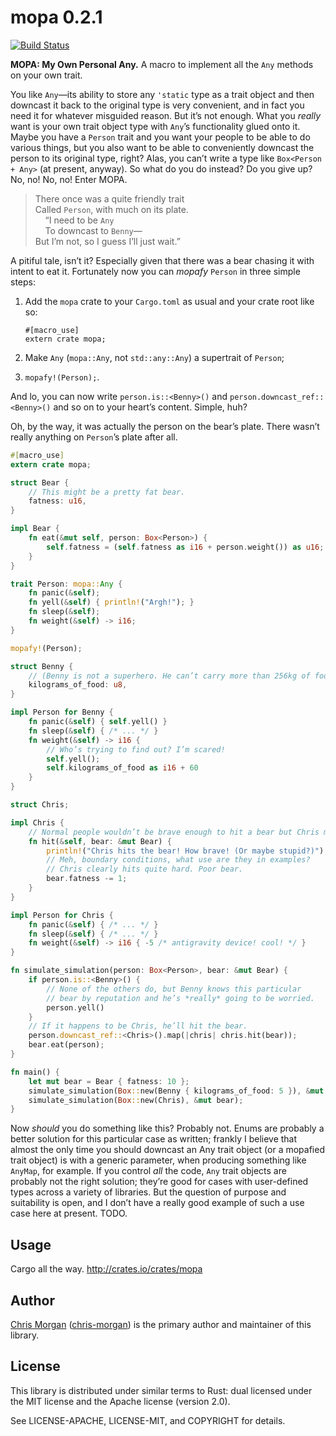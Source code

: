 mopa 0.2.1
==========

[![Build Status](https://travis-ci.org/chris-morgan/mopa.svg?branch=master)](https://travis-ci.org/chris-morgan/mopa)

<!-- The rest of this section comes straight from the crate docs from the source. -->

**MOPA: My Own Personal Any.** A macro to implement all the `Any` methods on your own trait.

You like `Any`—its ability to store any `'static` type as a trait object and then downcast it
back to the original type is very convenient, and in fact you need it for whatever misguided
reason. But it’s not enough. What you *really* want is your own trait object type with `Any`’s
functionality glued onto it. Maybe you have a `Person` trait and you want your people to be
able to do various things, but you also want to be able to conveniently downcast the person to
its original type, right? Alas, you can’t write a type like `Box<Person + Any>` (at present,
anyway). So what do you do instead? Do you give up? No, no! No, no! Enter MOPA.

> There once was a quite friendly trait  
> Called `Person`, with much on its plate.  
>     “I need to be `Any`  
>     To downcast to `Benny`—  
> But I’m not, so I guess I’ll just wait.”

A pitiful tale, isn’t it? Especially given that there was a bear chasing it with intent to eat
it. Fortunately now you can *mopafy* `Person` in three simple steps:

1. Add the `mopa` crate to your `Cargo.toml` as usual and your crate root like so:

   ```rust,ignore
   #[macro_use]
   extern crate mopa;
   ```

2. Make `Any` (`mopa::Any`, not `std::any::Any`) a supertrait of `Person`;

3. `mopafy!(Person);`.

And lo, you can now write `person.is::<Benny>()` and `person.downcast_ref::<Benny>()` and so on
to your heart’s content. Simple, huh?

Oh, by the way, it was actually the person on the bear’s plate. There wasn’t really anything on
`Person`’s plate after all.

```rust
#[macro_use]
extern crate mopa;

struct Bear {
    // This might be a pretty fat bear.
    fatness: u16,
}

impl Bear {
    fn eat(&mut self, person: Box<Person>) {
        self.fatness = (self.fatness as i16 + person.weight()) as u16;
    }
}

trait Person: mopa::Any {
    fn panic(&self);
    fn yell(&self) { println!("Argh!"); }
    fn sleep(&self);
    fn weight(&self) -> i16;
}

mopafy!(Person);

struct Benny {
    // (Benny is not a superhero. He can’t carry more than 256kg of food at once.)
    kilograms_of_food: u8,
}

impl Person for Benny {
    fn panic(&self) { self.yell() }
    fn sleep(&self) { /* ... */ }
    fn weight(&self) -> i16 {
        // Who’s trying to find out? I’m scared!
        self.yell();
        self.kilograms_of_food as i16 + 60
    }
}

struct Chris;

impl Chris {
    // Normal people wouldn’t be brave enough to hit a bear but Chris might.
    fn hit(&self, bear: &mut Bear) {
        println!("Chris hits the bear! How brave! (Or maybe stupid?)");
        // Meh, boundary conditions, what use are they in examples?
        // Chris clearly hits quite hard. Poor bear.
        bear.fatness -= 1;
    }
}

impl Person for Chris {
    fn panic(&self) { /* ... */ }
    fn sleep(&self) { /* ... */ }
    fn weight(&self) -> i16 { -5 /* antigravity device! cool! */ }
}

fn simulate_simulation(person: Box<Person>, bear: &mut Bear) {
    if person.is::<Benny>() {
        // None of the others do, but Benny knows this particular
        // bear by reputation and he’s *really* going to be worried.
        person.yell()
    }
    // If it happens to be Chris, he’ll hit the bear.
    person.downcast_ref::<Chris>().map(|chris| chris.hit(bear));
    bear.eat(person);
}

fn main() {
    let mut bear = Bear { fatness: 10 };
    simulate_simulation(Box::new(Benny { kilograms_of_food: 5 }), &mut bear);
    simulate_simulation(Box::new(Chris), &mut bear);
}
```

Now *should* you do something like this? Probably not. Enums are probably a better solution for
this particular case as written; frankly I believe that almost the only time you should
downcast an Any trait object (or a mopafied trait object) is with a generic parameter, when
producing something like `AnyMap`, for example. If you control *all* the code, `Any` trait
objects are probably not the right solution; they’re good for cases with user-defined
types across a variety of libraries. But the question of purpose and suitability is open, and I
don’t have a really good example of such a use case here at present. TODO.

Usage
-----

Cargo all the way. http://crates.io/crates/mopa

Author
------

[Chris Morgan](http://chrismorgan.info/) ([chris-morgan](https://github.com/chris-morgan)) is the primary author and maintainer of this library.

License
-------

This library is distributed under similar terms to Rust: dual licensed under the MIT license and the Apache license (version 2.0).

See LICENSE-APACHE, LICENSE-MIT, and COPYRIGHT for details.

